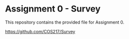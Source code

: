 # Assignment 0 - Survey

This repository contains the provided file for Assignment 0.

https://github.com/COS217/Survey